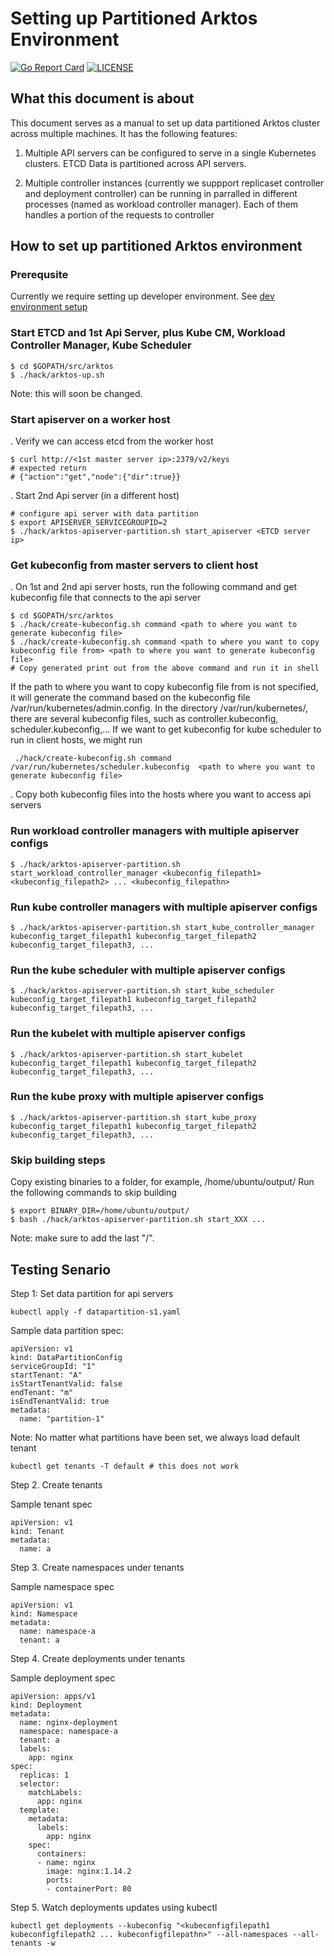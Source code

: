 
# Setting up Partitioned Arktos Environment

[![Go Report Card](https://goreportcard.com/badge/github.com/futurewei-cloud/arktos)](https://goreportcard.com/report/github.com/futurewei-cloud/arktos)
[![LICENSE](https://img.shields.io/badge/license-apache%202.0-green)](https://github.com/futurewei-cloud/arktos/blob/master/LICENSE)

## What this document is about

This document serves as a manual to set up data partitioned Arktos cluster across multiple machines. It has the following features:

1. Multiple API servers can be configured to serve in a single Kubernetes clusters. ETCD Data is partitioned across API servers.

1. Multiple controller instances (currently we suppport replicaset controller and deployment controller) can be running in parralled in different processes (named as workload controller manager). Each of them handles a portion of the requests to controller 


## How to set up partitioned Arktos environment

### Prerequsite

Currently we require setting up developer environment. See [dev environment setup](setup-dev-env.md)

### Start ETCD and 1st Api Server, plus Kube CM, Workload Controller Manager, Kube Scheduler

```
$ cd $GOPATH/src/arktos
$ ./hack/arktos-up.sh
```
Note: this will soon be changed.

### Start apiserver on a worker host

. Verify we can access etcd from the worker host
```
$ curl http://<1st master server ip>:2379/v2/keys
# expected return
# {"action":"get","node":{"dir":true}}
```

. Start 2nd Api server (in a different host)
```
# configure api server with data partition
$ export APISERVER_SERVICEGROUPID=2
$ ./hack/arktos-apiserver-partition.sh start_apiserver <ETCD server ip>
```

### Get kubeconfig from master servers to client host
. On 1st and 2nd api server hosts, run the following command and get kubeconfig file that connects to the api server
```
$ cd $GOPATH/src/arktos
$ ./hack/create-kubeconfig.sh command <path to where you want to generate kubeconfig file>
$ ./hack/create-kubeconfig.sh command <path to where you want to copy kubeconfig file from> <path to where you want to generate kubeconfig file>
# Copy generated print out from the above command and run it in shell
```
If the path to where you want to copy kubeconfig file from is not specified, it will generate the command based on the kubeconfig file /var/run/kubernetes/admin.config. In the directory /var/run/kubernetes/, there are several kubeconfig files, such as controller.kubeconfig, scheduler.kubeconfig,... If we want to get kubeconfig for kube scheduler to run in client hosts, we might run 
```
 ./hack/create-kubeconfig.sh command /var/run/kubernetes/scheduler.kubeconfig  <path to where you want to generate kubeconfig file>
```

. Copy both kubeconfig files into the hosts where you want to access api servers

### Run workload controller managers with multiple apiserver configs
```
$ ./hack/arktos-apiserver-partition.sh start_workload_controller_manager <kubeconfig_filepath1> <kubeconfig_filepath2> ... <kubeconfig_filepathn>
```

### Run kube controller managers with multiple apiserver configs
```
$ ./hack/arktos-apiserver-partition.sh start_kube_controller_manager kubeconfig_target_filepath1 kubeconfig_target_filepath2 kubeconfig_target_filepath3, ...
```

### Run the kube scheduler with multiple apiserver configs
```
$ ./hack/arktos-apiserver-partition.sh start_kube_scheduler kubeconfig_target_filepath1 kubeconfig_target_filepath2 kubeconfig_target_filepath3, ...
```

### Run the kubelet with multiple apiserver configs
```
$ ./hack/arktos-apiserver-partition.sh start_kubelet kubeconfig_target_filepath1 kubeconfig_target_filepath2 kubeconfig_target_filepath3, ...
```

### Run the kube proxy with multiple apiserver configs
```
$ ./hack/arktos-apiserver-partition.sh start_kube_proxy kubeconfig_target_filepath1 kubeconfig_target_filepath2 kubeconfig_target_filepath3, ...
```

### Skip building steps
Copy existing binaries to a folder, for example, /home/ubuntu/output/
Run the following commands to skip building
```
$ export BINARY_DIR=/home/ubuntu/output/
$ bash ./hack/arktos-apiserver-partition.sh start_XXX ...
```
Note: make sure to add the last "/".


## Testing Senario

Step 1: Set data partition for api servers
```
kubectl apply -f datapartition-s1.yaml
```
Sample data partition spec:
```
apiVersion: v1
kind: DataPartitionConfig
serviceGroupId: "1"
startTenant: "A"
isStartTenantValid: false 
endTenant: "m"
isEndTenantValid: true
metadata:
  name: "partition-1"
```
Note: No matter what partitions have been set, we always load default tenant
```
kubectl get tenants -T default # this does not work
```

Step 2. Create tenants

Sample tenant spec 
```
apiVersion: v1
kind: Tenant
metadata:
  name: a 
```

Step 3. Create namespaces under tenants

Sample namespace spec 
```
apiVersion: v1
kind: Namespace
metadata:
  name: namespace-a
  tenant: a 
```

Step 4. Create deployments under tenants

Sample deployment spec 
```
apiVersion: apps/v1
kind: Deployment
metadata:
  name: nginx-deployment
  namespace: namespace-a
  tenant: a 
  labels:
    app: nginx
spec:
  replicas: 1 
  selector:
    matchLabels:
      app: nginx
  template:
    metadata:
      labels:
        app: nginx
    spec:
      containers:
      - name: nginx
        image: nginx:1.14.2
        ports:
        - containerPort: 80
```

Step 5. Watch deployments updates using kubectl 
```
kubectl get deployments --kubeconfig "<kubeconfigfilepath1 kubeconfigfilepath2 ... kubeconfigfilepathn>" --all-namespaces --all-tenants -w
```

